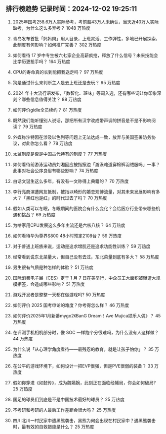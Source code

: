 
## 排行榜趋势 记录时间：2024-12-02 19:25:11
  
  1. 2025年国考258.6万人实际参考，考前超43万人未确认，当天近40万人实际缺考，为什么这么多弃考？ 1048 万热度
    
  2. 青岛发布首批「妈妈岗」用人目录，上班灵活、工作弹性，多地已开展探索，此制度有何影响？如何推广完善？ 302 万热度
    
  3. 如何看待 17 岁中专生被六七家企业高薪疯抢，释放了什么信号？未来技能会比学历更抢手吗？ 164 万热度
    
  4. CPU的寿命真的长到能把我送走吗？ 97 万热度
    
  5. 狗是通过什么来判断主人是去上班还是去玩？ 95 万热度
    
  6. 2024 年十大流行语发布，「数智化、班味」等词入选，还有哪些词让你印象深刻？哪些信息值得关注？ 88 万热度
    
  7. 如何评价gidle全员续约？ 81 万热度
    
  8. 既然我们能听懂别人说话，那把所有汉字改成带声调的拼音是不是不影响阅读？ 79 万热度
    
  9. 外媒称沙特因在涉及以色列等问题上无法达成一致，放弃与美国签署防务协议，对此你怎么看？ 78 万热度
    
  10. 太监制度是否是中国古代特有的制度？ 77 万热度
    
  11. 如何看待前游泳运动员刘湘回应被指擦边「游泳难道穿棉裤羽绒服吗」一事？此事对社会公序良俗有哪些影响？ 74 万热度
    
  12. 白话文诞生这么多年，有没有一文称得上典籍的？ 70 万热度
    
  13. 李行亮商演遭网友抵制，被指以畸形的婚恋观博流量，对其未来发展影响有多大？「黑红也是红」的时代过去了吗？ 70 万热度
    
  14. 假如人类可以冬眠，冬眠期间的医院会有什么变化？会给医疗行业带来哪些机遇和挑战？ 69 万热度
    
  15. 为啥家用CPU发展这么多年主流还是六核八核？ 64 万热度
    
  16. 如何看待华为尊界S800 48小时预定2108台？ 59 万热度
    
  17. 对于普通上班族来说，运动是追求增肌还是追求功能性训练？ 59 万热度
    
  18. 经常看到说东北菜量大，但自己没有去过，东北菜量到底有多大？ 58 万热度
    
  19. 男生很有气质是种怎样的体验？ 51 万热度
    
  20. 国际消费电子展（CES）定于 1 月 7 日在美举行，中企员工大面积被曝遭大规模拒签，会造成哪些影响？ 51 万热度
    
  21. 游戏开发者是整整一天都在做游戏吗? 50 万热度
    
  22. 如何评价 2025 国考申论的难度？你考得怎么样？ 46 万热度
    
  23. 如何评价2025年1月新番mygo2《BanG Dream！Ave Mujica颂乐人偶》？ 45 万热度
    
  24. 在评测手机相机部分时，像 SOC 一样跑个分很难吗，为什么没有人这样做？ 44 万热度
    
  25. 为什么说「从心理学角度看待——最残忍的教育，就是让孩子怕你」？ 35 万热度
    
  26. 在公平的游戏环境下，如何设计一把EVP很强，但是PVE很弱的装备？ 33 万热度
    
  27. 假如你穿进《如懿传》，成为魏嬿婉，此刻正在面临经幡局，你会如何破局? 25 万热度
    
  28. 国足的球员们到底是不是中国技术最好的球员？ 25 万热度
    
  29. 不考研和考研的人最后工作差距会很大吗？ 25 万热度
    
  30. 四川北川一村民家中遭黑熊袭击，黑熊为何会出现在村民家中？遇黑熊袭击时，最有效的自救措施是什么？ 25 万热度
    